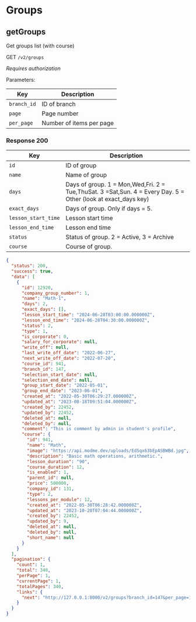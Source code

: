 # Groups

## getGroups

Get groups list (with course)

GET `/v2/groups`

_Requires authorization_

Parameters:

| **Key**     | **Description**                                               |
|-------------|---------------------------------------------------------------|
| `branch_id` | ID of branch                                                  |
| `page`      | Page number                                                   |
| `per_page`  | Number of items per page                                      |

### Response 200


| **Key**             | **Description**                                                                                               |
|---------------------|---------------------------------------------------------------------------------------------------------------|
| `id`                | ID of group                                                                                                   |
| `name`              | Name of group                                                                                                 |
| `days`              | Days of group. 1 = Mon,Wed,Fri. 2 = Tue,ThuSat. 3 =Sat,Sun. 4 = Every Day. 5 = Other (look at exact_days key) |
| `exact_days`        | Days of group. Only if days = 5.                                                                              |
| `lesson_start_time` | Lesson start time                                                                                             |
| `lesson_end_time`   | Lesson end time                                                                                               |
| `status`            | Status of group. 2 = Active, 3 = Archive                                                                      |
| `course`            | Course of group.                                                                                              |




```json
{
  "status": 200,
  "success": true,
  "data": [
    {
      "id": 12920,
      "company_group_number": 1,
      "name": "Math-1",
      "days": 2,
      "exact_days": [],
      "lesson_start_time": "2024-06-28T03:00:00.000000Z",
      "lesson_end_time": "2024-06-28T04:30:00.000000Z",
      "status": 2,
      "type": 1,
      "is_corporate": 0,
      "salary_for_corporate": null,
      "write_off": null,
      "last_write_off_date": "2022-06-27",
      "next_write_off_date": "2022-07-20",
      "course_id": 941,
      "branch_id": 147,
      "selection_start_date": null,
      "selection_end_date": null,
      "group_start_date": "2022-05-01",
      "group_end_date": "2023-06-01",
      "created_at": "2022-05-30T06:29:27.000000Z",
      "updated_at": "2023-08-18T09:51:04.000000Z",
      "created_by": 22452,
      "updated_by": 22452,
      "deleted_at": null,
      "deleted_by": null,
      "comment": "This is comment by admin in student's profile",
      "course": {
        "id": 941,
        "name": "Math",
        "image": "https://api.modme.dev/uploads/EdSqx63bEpASBWBd.jpg",
        "description": "Basic math operations, arithmetic.",
        "lesson_duration": "90",
        "course_duration": 12,
        "is_enabled": 1,
        "parent_id": null,
        "price": 500000,
        "company_id": 131,
        "type": 2,
        "lessons_per_module": 12,
        "created_at": "2022-05-30T06:28:42.000000Z",
        "updated_at": "2023-10-20T07:04:44.000000Z",
        "created_by": 22452,
        "updated_by": 9,
        "deleted_at": null,
        "deleted_by": null,
        "short_name": null
      }
    }
  ],
  "pagination": {
    "count": 1,
    "total": 340,
    "perPage": 1,
    "currentPage": 1,
    "totalPages": 340,
    "links": {
      "next": "http://127.0.0.1:8000/v2/groups?branch_id=147&per_page=1&page=2"
    }
  }
}
```